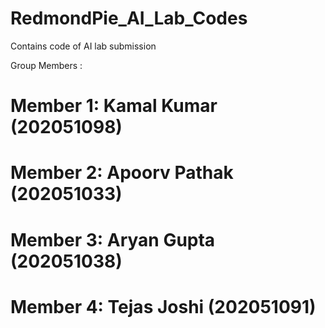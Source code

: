 # RedmondPie_AI_Lab_Codes
Contains code of AI lab submission

Group  Members :
# Member 1: Kamal Kumar (202051098)
# Member 2: Apoorv Pathak (202051033)
# Member 3: Aryan Gupta (202051038)
# Member 4: Tejas Joshi (202051091)
